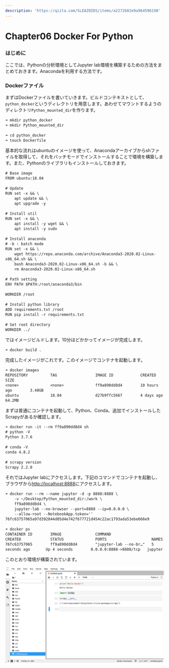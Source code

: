 ```yaml
---
description: 'https://qiita.com/SLEAZOIDS/items/a2272b02e9a964596198'
---
```


# Chapter06 Docker For Python

### はじめに

ここでは、Pythonの分析環境としてJupyter lab環境を構築するための方法をまとめておきます。Anacondaを利用する方法です。

### Dockerファイル

まずはDockerファイルを書いていきます。ビルドコンテキストとして、`python_docker`というディレクトリを用意します。あわせてマウントするようのディレクトリ`Python_mounted_dir`を作ります。

```text
➜ mkdir python_docker
➜ mkdir Python_mounted_dir

➜ cd python_docker
➜ touch Dockerfile
```

基本的な流れはubuntuのイメージを使って、Anacondaアーカイブからshファイルを取得して、それをバッチモードでインストールすることで環境を構築します。また、Pythonのライブラリもインストールしておきます。

```text
# Base image
FROM ubuntu:18.04

# Update
RUN set -x && \
    apt update && \
    apt upgrade -y

# Install util
RUN set -x && \
    apt install -y wget && \
    apt install -y sudo

# Install anaconda
# -b : batch mode
RUN set -x && \
    wget https://repo.anaconda.com/archive/Anaconda3-2020.02-Linux-x86_64.sh && \
    bash Anaconda3-2020.02-Linux-x86_64.sh -b && \
    rm Anaconda3-2020.02-Linux-x86_64.sh

# Path setting
ENV PATH $PATH:/root/anaconda3/bin

WORKDIR /root

# Install python library
ADD requirements.txt /root
RUN pip install -r requirements.txt

# Set root directory
WORKDIR ../
```

ではイメージビルドします。10分ほどかかってイメージが完成します。

```text
➜ docker build .
```

完成したイメージがこれです。このイメージでコンテナを起動します。

```text
➜ docker images
REPOSITORY          TAG                 IMAGE ID            CREATED             SIZE
<none>              <none>              ff9a890dd8d4        10 hours ago        3.48GB
ubuntu              18.04               d27b9ffc5667        4 days ago          64.2MB
```

まずは普通にコンテナを起動して、Python、Conda、追加でインストールしたScrapyがあるか確認します。

```text
➜ docker run -it --rm ff9a890dd8d4 sh
# python -V
Python 3.7.6

# conda -V
conda 4.8.2

# scrapy version
Scrapy 2.2.0
```

それではJupyter labにアクセスします。下記のコマンドでコンテナを起動し、ブラウザから[http://localhost:8888](http://localhost:8888/)にアクセスします。

```text
➜ docker run --rm --name jupyter -d -p 8888:8888 \
    -v ~/Desktop/Python_mounted_dir:/work \
    ff9a890dd8d4 \
    jupyter-lab --no-browser --port=8888 --ip=0.0.0.0 \
    --allow-root --NotebookApp.token=''
76fc63757065a97d392844d05d4e742f677721d454c22ac1793ada53ebe666e9

➜ docker ps 
CONTAINER ID        IMAGE               COMMAND                  CREATED             STATUS              PORTS                    NAMES
76fc63757065        ff9a890dd8d4        "jupyter-lab --no-br…"   5 seconds ago       Up 4 seconds        0.0.0.0:8888->8888/tcp   jupyter
```

このとおり環境が構築されています。

![](.gitbook/assets/sukurnshotto-2020-07-11-150931png.png)

